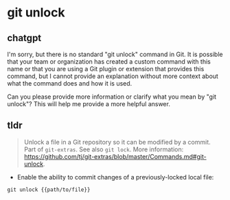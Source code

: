 # git unlock 
## chatgpt 
I'm sorry, but there is no standard "git unlock" command in Git. It is possible that your team or organization has created a custom command with this name or that you are using a Git plugin or extension that provides this command, but I cannot provide an explanation without more context about what the command does and how it is used. 

Can you please provide more information or clarify what you mean by "git unlock"? This will help me provide a more helpful answer. 

## tldr 
 
> Unlock a file in a Git repository so it can be modified by a commit.
> Part of `git-extras`. See also `git lock`.
> More information: <https://github.com/tj/git-extras/blob/master/Commands.md#git-unlock>.

- Enable the ability to commit changes of a previously-locked local file:

`git unlock {{path/to/file}}`
